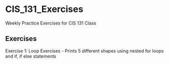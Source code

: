 # CIS_131_Exercises

Weekly Practice Exercises for CIS 131 Class

## Exercises
Exercise 1: Loop Exercises
    - Prints 5 different shapes using nested for loops and if, if else statements
